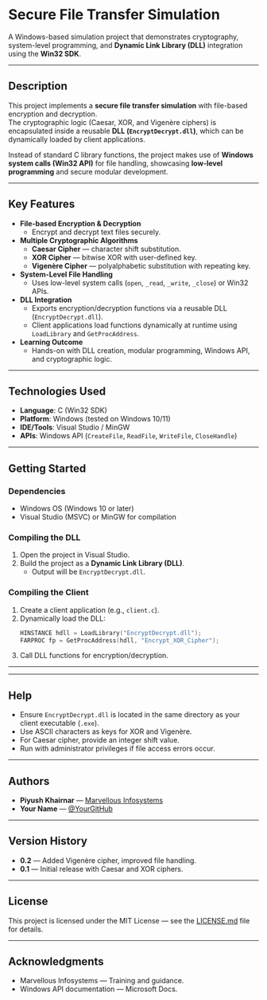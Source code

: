 # Secure File Transfer Simulation
A Windows-based simulation project that demonstrates cryptography, system-level programming, and **Dynamic Link Library (DLL)** integration using the **Win32 SDK**.

---

## Description
This project implements a **secure file transfer simulation** with file-based encryption and decryption.  
The cryptographic logic (Caesar, XOR, and Vigenère ciphers) is encapsulated inside a reusable **DLL (`EncryptDecrypt.dll`)**, which can be dynamically loaded by client applications.  

Instead of standard C library functions, the project makes use of **Windows system calls (Win32 API)** for file handling, showcasing **low-level programming** and secure modular development.

---

## Key Features
- **File-based Encryption & Decryption**
  - Encrypt and decrypt text files securely.
- **Multiple Cryptographic Algorithms**
  - **Caesar Cipher** — character shift substitution.  
  - **XOR Cipher** — bitwise XOR with user-defined key.  
  - **Vigenère Cipher** — polyalphabetic substitution with repeating key.  
- **System-Level File Handling**
  - Uses low-level system calls (`open`, `_read`, `_write`, `_close`) or Win32 APIs.
- **DLL Integration**
  - Exports encryption/decryption functions via a reusable DLL (`EncryptDecrypt.dll`).  
  - Client applications load functions dynamically at runtime using `LoadLibrary` and `GetProcAddress`.  
- **Learning Outcome**
  - Hands-on with DLL creation, modular programming, Windows API, and cryptographic logic.  

---

## Technologies Used
- **Language**: C (Win32 SDK)  
- **Platform**: Windows (tested on Windows 10/11)  
- **IDE/Tools**: Visual Studio / MinGW  
- **APIs**: Windows API (`CreateFile`, `ReadFile`, `WriteFile`, `CloseHandle`)  

---

## Getting Started

### Dependencies
- Windows OS (Windows 10 or later)  
- Visual Studio (MSVC) or MinGW for compilation  

### Compiling the DLL
1. Open the project in Visual Studio.  
2. Build the project as a **Dynamic Link Library (DLL)**.  
   - Output will be `EncryptDecrypt.dll`.  

### Compiling the Client
1. Create a client application (e.g., `client.c`).  
2. Dynamically load the DLL:
   ```cpp
   HINSTANCE hdll = LoadLibrary("EncryptDecrypt.dll");
   FARPROC fp = GetProcAddress(hdll, "Encrypt_XOR_Cipher");
   ```
3. Call DLL functions for encryption/decryption.

---


---

## Help
- Ensure `EncryptDecrypt.dll` is located in the same directory as your client executable (`.exe`).  
- Use ASCII characters as keys for XOR and Vigenère.  
- For Caesar cipher, provide an integer shift value.  
- Run with administrator privileges if file access errors occur.  

---

## Authors
- **Piyush Khairnar** — [Marvellous Infosystems](http://www.marvellousinfosystems.com)  
- **Your Name** — [@YourGitHub](https://github.com/your-profile)  

---

## Version History
- **0.2** — Added Vigenère cipher, improved file handling.  
- **0.1** — Initial release with Caesar and XOR ciphers.  

---

## License
This project is licensed under the MIT License — see the [LICENSE.md](LICENSE.md) file for details.  

---

## Acknowledgments
- Marvellous Infosystems — Training and guidance.  
- Windows API documentation — Microsoft Docs.  
